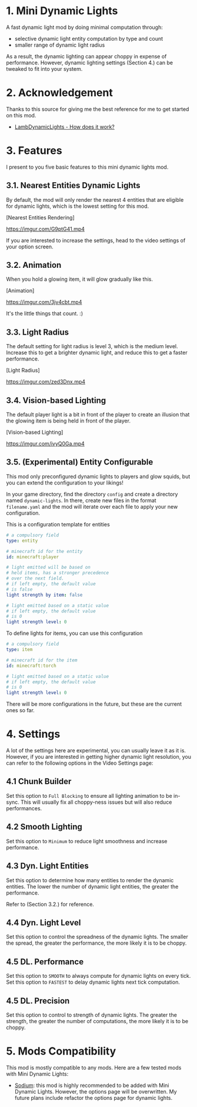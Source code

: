 # 1. Mini Dynamic Lights

A fast dynamic light mod by doing minimal
computation through:

 - selective dynamic light entity computation by type and count
 - smaller range of dynamic light radius

As a result, the dynamic lighting can appear choppy in expense of performance.
However, dynamic lighting settings (Section 4.) can be tweaked to fit into your system.

# 2. Acknowledgement

Thanks to this source for giving me the best reference 
for me to get started on this mod. 

- [LambDynamicLights - How does it work?](https://github.com/LambdAurora/LambDynamicLights/blob/1.17/HOW_DOES_IT_WORK.md)

# 3. Features

I present to you five basic features to this mini dynamic
lights mod.

## 3.1. Nearest Entities Dynamic Lights

By default, the mod will only render the nearest 4 entities
that are eligible for dynamic lights, which is the lowest
setting for this mod.

[Nearest Entities Rendering]

https://imgur.com/G9ptG41.mp4

If you are interested to increase the settings, head to
the video settings of your option screen.


## 3.2. Animation

When you hold a glowing item, it will glow gradually like this.

[Animation]

https://imgur.com/3jv4cbt.mp4

It's the little things that count. :)

## 3.3. Light Radius

The default setting for light radius is level 3, which is
the medium level. Increase this to get a brighter dynamic
light, and reduce this to get a faster performance.

[Light Radius]

https://imgur.com/zed3Dnx.mp4

## 3.4. Vision-based Lighting

The default player light is a bit in front of the 
player to create an illusion that the glowing item is 
being held in front of the player.

[Vision-based Lighting]

https://imgur.com/ivyQ0Ga.mp4

## 3.5. (Experimental) Entity Configurable

This mod only preconfigured dynamic lights to players
and glow squids, but you can extend the configuration
to your likings!

In your game directory, find the directory `config` and
create a directory named `dynamic-lights`. In
there, create new files in the format `filename.yaml` and the mod
will iterate over each file to apply your new configuration.

This is a configuration template for entities
```yaml
# a compulsory field
type: entity

# minecraft id for the entity
id: minecraft:player

# light emitted will be based on 
# held items, has a stronger precedence
# over the next field.
# if left empty, the default value
# is false
light strength by item: false

# light emitted based on a static value
# if left empty, the default value
# is 0
light strength level: 0
```

To define lights for items, you can use this configuration
```yaml
# a compulsory field
type: item

# minecraft id for the item
id: minecraft:torch

# light emitted based on a static value
# if left empty, the default value
# is 0
light strength level: 0
```

There will be more configurations in the future, but these
are the current ones so far.


# 4. Settings

A lot of the settings here are experimental, you can usually leave
it as it is. However, if you are interested in getting higher
dynamic light resolution, you can refer to the following options in the Video Settings page:


## 4.1 Chunk Builder
Set this option to `Full Blocking` to ensure all lighting animation
to be in-sync. This will usually fix all choppy-ness issues but will also reduce performances.

## 4.2 Smooth Lighting
Set this option to `Minimum` to reduce light smoothness and increase performance.

## 4.3 Dyn. Light Entities
Set this option to determine how many entities to render the dynamic entities.
The lower the number of dynamic light entities, the greater the performance.

Refer to (Section 3.2.) for reference.

## 4.4 Dyn. Light Level
Set this option to control the spreadness of the dynamic lights. The smaller the spread,
 the greater the performance, the more likely it is to be choppy.

## 4.5 DL. Performance
Set this option to `SMOOTH` to always compute for dynamic lights on every tick.
Set this option to `FASTEST` to delay dynamic lights next tick computation.

## 4.5 DL. Precision
Set this option to control to strength of dynamic lights. The greater the strength,
the greater the number of computations, the more likely it is to be choppy.

# 5. Mods Compatibility

This mod is mostly compatible to any mods. Here are a few tested mods with Mini Dynamic Lights:

- [Sodium](https://modrinth.com/mod/sodium): this mod is highly recommended to be added with Mini Dynamic Lights. However, the options page will be overwritten. My future plans include refactor the options page for dynamic lights.
